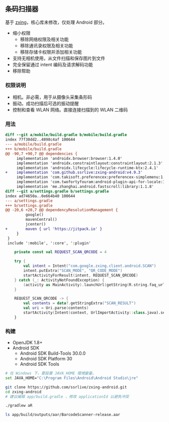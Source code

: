 ## 条码扫描器

基于 [zxing](https://github.com/zxing/zxing)，核心库未修改，仅处理 Android 部分。

- 缩小权限
  * 移除网络权限及相关功能
  * 移除通讯录权限及相关功能
  * 移除存储卡权限并添加相关功能
- 支持无相机使用，从文件扫描和保存图片到文件
- 完全保留通过 intent 编码及请求解码功能
- 移除帮助

### 权限说明

- 相机。非必需，用于从摄像头采集条形码
- 振动。成功扫描后可选的振动提醒
- 控制和查看 WLAN 网络。直接连接扫描到的 WLAN 二维码

### 用法

```diff
diff --git a/mobile/build.gradle b/mobile/build.gradle
index 77f30dd2..4898c4af 100644
--- a/mobile/build.gradle
+++ b/mobile/build.gradle
@@ -90,7 +90,7 @@ dependencies {
     implementation 'androidx.browser:browser:1.4.0'
     implementation 'androidx.constraintlayout:constraintlayout:2.1.3'
     implementation 'androidx.lifecycle:lifecycle-runtime-ktx:2.4.1'
+    implementation 'com.github.ssrlive:zxing-android:v4.9.3'
     implementation 'com.takisoft.preferencex:preferencex-simplemenu:1.1.0'
     implementation 'com.twofortyfouram:android-plugin-api-for-locale:1.0.4'
     implementation 'me.zhanghai.android.fastscroll:library:1.1.8'
diff --git a/settings.gradle b/settings.gradle
index ad74650a..0e664b40 100644
--- a/settings.gradle
+++ b/settings.gradle
@@ -20,6 +20,7 @@ dependencyResolutionManagement {
         google()
         mavenCentral()
         jcenter()
+        maven { url 'https://jitpack.io' }
     }
 }
 include ':mobile', ':core', ':plugin'
```

```kotlin
    private const val REQUEST_SCAN_QRCODE = 4

    try {
        val intent = Intent("com.google.zxing.client.android.SCAN")
        intent.putExtra("SCAN_MODE", "QR_CODE_MODE")
        startActivityForResult(intent, REQUEST_SCAN_QRCODE)
    } catch (_: ActivityNotFoundException) {
        (activity as MainActivity).launchUrl(getString(R.string.faq_url))
    }

    REQUEST_SCAN_QRCODE -> {
        val contents = data?.getStringExtra("SCAN_RESULT")
        val uri = Uri.parse(contents)
        startActivity(Intent(context, UrlImportActivity::class.java).setData(uri))
    }
```

### 构建

* OpenJDK 1.8+
* Android SDK
  - Android SDK Build-Tools 30.0.0
  - Android SDK Platform 30
  - Android SDK Tools

```bash
# 在 Windows 下，要設置 JAVA_HOME 環境變量。
set JAVA_HOME="C:\Program Files\Android\Android Studio\jre"

git clone https://github.com/ssrlive/zxing-android.git
cd zxing-android
# 建议编辑 app/build.gradle ，修改 applicationId 以避免冲突

./gradlew aR

ls app/build/outputs/aar/BarcodeScanner-release.aar

```
